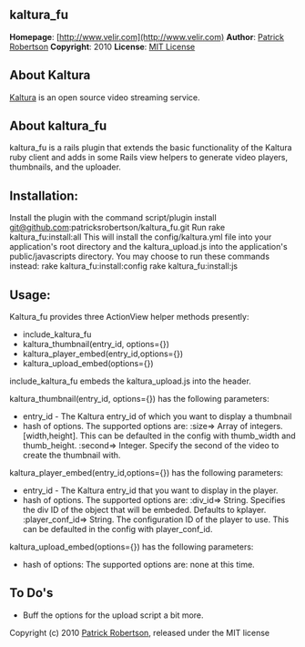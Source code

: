 kaltura_fu
--------------
**Homepage**: [http://www.velir.com](http://www.velir.com)
**Author**: [Patrick Robertson](mailto:patrick.robertson@velir.com)
**Copyright**: 2010
**License**: [MIT License](file:MIT-LICENSE)

About Kaltura
----------------
[Kaltura](http://kaltura.org/) is an open source video streaming service.

About kaltura_fu
------------------

kaltura_fu is a rails plugin that extends the basic functionality of the Kaltura ruby client and adds in some Rails view helpers to generate video players, thumbnails, and the uploader.

Installation:
-------------
Install the plugin with the command 
	script/plugin install git@github.com:patricksrobertson/kaltura_fu.git
Run 
	rake kaltura_fu:install:all
This will install the config/kaltura.yml file into your application's root directory and the kaltura_upload.js into the application's public/javascripts directory.  You may choose to run these commands instead:
	rake kaltura_fu:install:config
	rake kaltura_fu:install:js
	

Usage:
------
Kaltura_fu provides three ActionView helper methods presently:

* include_kaltura_fu
* kaltura_thumbnail(entry_id, options={})
* kaltura_player_embed(entry_id,options={})
* kaltura_upload_embed(options={})

include_kaltura_fu embeds the kaltura_upload.js into the header.

kaltura_thumbnail(entry_id, options={}) has the following parameters:
* entry_id - The Kaltura entry_id of which you want to display a thumbnail
* hash of options.  The supported options are:
	:size=> Array of integers.  [width,height].  This can be defaulted in the config with thumb_width and thumb_height.
	:second=> Integer.  Specify the second of the video to create the thumbnail with.
	
kaltura_player_embed(entry_id,options={}) has the following parameters:
* entry_id - The Kaltura entry_id that you want to display in the player.
* hash of options.  The supported options are:
	:div_id=> String.  Specifies the div ID of the object that will be embeded.  Defaults to kplayer.
	:player_conf_id=> String.  The configuration ID of the player to use.  This can be defaulted in the config with player_conf_id.
	
kaltura_upload_embed(options={}) has the following parameters:
* hash of options:  The supported options are:
	none at this time.
	

To Do's
-------
* Buff the options for the upload script a bit more.  

Copyright (c) 2010 [Patrick Robertson](http://www.velir.com), released under the MIT license